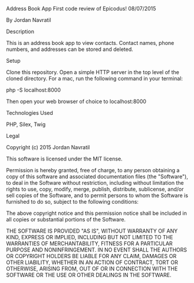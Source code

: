 Address Book App
First code review of Epicodus! 08/07/2015

By Jordan Navratil

Description

This is an address book app to view contacts. Contact names, phone numbers, and addresses can be stored and deleted.

Setup

Clone this repository. Open a simple HTTP server in the top level of the cloned directory. For a mac, run the following command in your terminal:

php -S localhost:8000

Then open your web browser of choice to localhost:8000

Technologies Used

PHP, Silex, Twig

Legal

Copyright (c) 2015 Jordan Navratil

This software is licensed under the MIT license.

Permission is hereby granted, free of charge, to any person obtaining a copy of this software and associated documentation files (the "Software"), to deal in the Software without restriction, including without limitation the rights to use, copy, modify, merge, publish, distribute, sublicense, and/or sell copies of the Software, and to permit persons to whom the Software is furnished to do so, subject to the following conditions:

The above copyright notice and this permission notice shall be included in all copies or substantial portions of the Software.

THE SOFTWARE IS PROVIDED "AS IS", WITHOUT WARRANTY OF ANY KIND, EXPRESS OR IMPLIED, INCLUDING BUT NOT LIMITED TO THE WARRANTIES OF MERCHANTABILITY, FITNESS FOR A PARTICULAR PURPOSE AND NONINFRINGEMENT. IN NO EVENT SHALL THE AUTHORS OR COPYRIGHT HOLDERS BE LIABLE FOR ANY CLAIM, DAMAGES OR OTHER LIABILITY, WHETHER IN AN ACTION OF CONTRACT, TORT OR OTHERWISE, ARISING FROM, OUT OF OR IN CONNECTION WITH THE SOFTWARE OR THE USE OR OTHER DEALINGS IN THE SOFTWARE.
